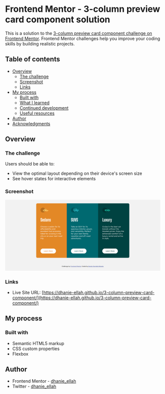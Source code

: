 # Frontend Mentor - 3-column preview card component solution

This is a solution to the [3-column preview card component challenge on Frontend Mentor](https://www.frontendmentor.io/challenges/3column-preview-card-component-pH92eAR2-). Frontend Mentor challenges help you improve your coding skills by building realistic projects. 

## Table of contents

- [Overview](#overview)
  - [The challenge](#the-challenge)
  - [Screenshot](#screenshot)
  - [Links](#links)
- [My process](#my-process)
  - [Built with](#built-with)
  - [What I learned](#what-i-learned)
  - [Continued development](#continued-development)
  - [Useful resources](#useful-resources)
- [Author](#author)
- [Acknowledgments](#acknowledgments)

## Overview

### The challenge

Users should be able to:

- View the optimal layout depending on their device's screen size
- See hover states for interactive elements

### Screenshot

![](./images/Screenshot%20(7).png)

### Links
- Live Site URL: [https://dhanie-ellah.github.io/3-column-preview-card-component/](https://dhanie-ellah.github.io/3-column-preview-card-component/)

## My process

### Built with

- Semantic HTML5 markup
- CSS custom properties
- Flexbox

## Author
- Frontend Mentor - [dhanie_ellah](https://www.frontendmentor.io/profile/dhanie_ellah)
- Twitter - [dhanie_ellah](https://www.twitter.com/dhanie_ellah)
